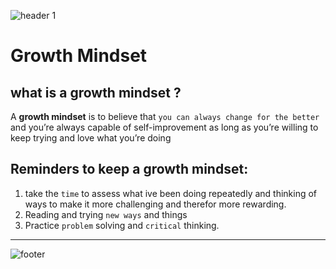 ![header 1](https://newyorkcityvoices.org/wp-content/uploads/2020/04/pink-header-for-twitter-3.jpg)
# Growth Mindset

## what is a **growth mindset** ?
  A **growth mindset** is to believe that `you can always change for the better` and you’re always capable of self-improvement as long as you’re willing to keep trying and love what you’re doing
  
## Reminders to keep a **growth mindset**:
1.	take the `time` to assess what ive been doing repeatedly and thinking of ways to make it more challenging and therefor more rewarding. 
1.	Reading and trying `new ways` and things
1. 	Practice `problem` solving and `critical` thinking. 

***
![footer](https://pbs.twimg.com/media/Cdis1aoUAAAom0t.jpg)
